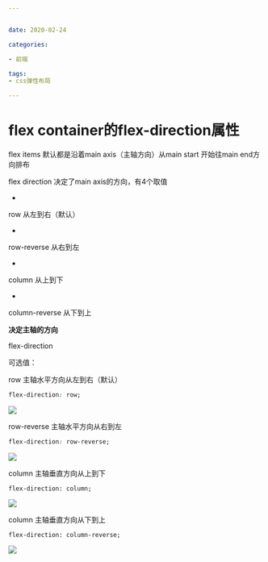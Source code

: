 ```yaml
---


date: 2020-02-24

categories:

- 前端

tags:
- css弹性布局

---
```


# flex container的flex-direction属性

flex items 默认都是沿着main axis（主轴方向）从main start 开始往main end方向排布

flex direction 决定了main axis的方向，有4个取值

- 
row 从左到右（默认）

- 
row-reverse 从右到左

- 
column 从上到下

- 
column-reverse 从下到上


**决定主轴的方向**

flex-direction

可选值：

row 主轴水平方向从左到右（默认）

```css
flex-direction: row;
```

![](https://alanlee-image-bed.oss-cn-shenzhen.aliyuncs.com/note_images/20200214085503-225346.png#alt=20200214085416-160476)

row-reverse 主轴水平方向从右到左

```css
flex-direction: row-reverse;
```

![](https://alanlee-image-bed.oss-cn-shenzhen.aliyuncs.com/note_images/20200214085547-823110.png#alt=20200214085520-498000)

column 主轴垂直方向从上到下

```
flex-direction: column;
```

![](https://alanlee-image-bed.oss-cn-shenzhen.aliyuncs.com/note_images/20200214085613-997016.png#alt=20200214085552-523345)

column 主轴垂直方向从下到上

```
flex-direction: column-reverse;
```

![](https://alanlee-image-bed.oss-cn-shenzhen.aliyuncs.com/note_images/20200214085632-935439.png#alt=20200214085553-935580)
